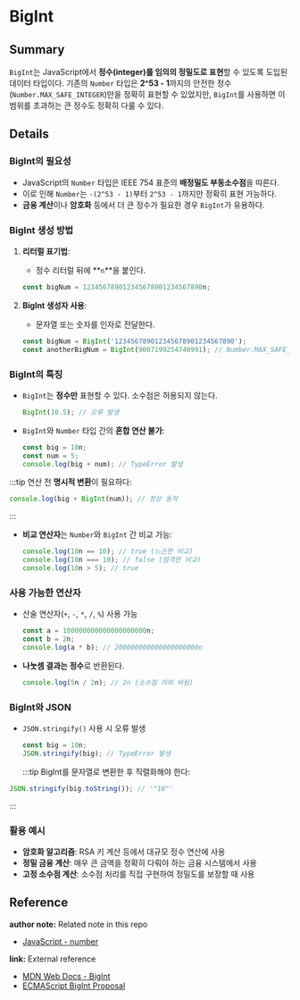 # BigInt

## Summary

`BigInt`는 JavaScript에서 **정수(integer)를 임의의 정밀도로 표현**할 수 있도록 도입된 데이터 타입이다. 기존의 `Number` 타입은 **2^53 - 1**까지의 안전한 정수(`Number.MAX_SAFE_INTEGER`)만을 정확히 표현할 수 있었지만, `BigInt`를 사용하면 이 범위를 초과하는 큰 정수도 정확히 다룰 수 있다.

## Details

### BigInt의 필요성

- JavaScript의 `Number` 타입은 IEEE 754 표준의 **배정밀도 부동소수점**을 따른다.
- 이로 인해 `Number`는 `-(2^53 - 1)`부터 `2^53 - 1`까지만 정확히 표현 가능하다.
- **금융 계산**이나 **암호화** 등에서 더 큰 정수가 필요한 경우 `BigInt`가 유용하다.

### BigInt 생성 방법

1. **리터럴 표기법**:
   - 정수 리터럴 뒤에 **`n`**을 붙인다.

   ```javascript
   const bigNum = 123456789012345678901234567890n;
   ```

2. **BigInt 생성자 사용**:
   - 문자열 또는 숫자를 인자로 전달한다.
   ```javascript
   const bigNum = BigInt('123456789012345678901234567890');
   const anotherBigNum = BigInt(9007199254740991); // Number.MAX_SAFE_INTEGER
   ```

### BigInt의 특징

- `BigInt`는 **정수만** 표현할 수 있다. 소수점은 허용되지 않는다.
  ```javascript
  BigInt(10.5); // 오류 발생
  ```
- `BigInt`와 `Number` 타입 간의 **혼합 연산 불가**:
  ```javascript
  const big = 10n;
  const num = 5;
  console.log(big + num); // TypeError 발생
  ```

:::tip 연산 전 **명시적 변환**이 필요하다:

```javascript
console.log(big + BigInt(num)); // 정상 동작
```

:::

- **비교 연산자**는 `Number`와 `BigInt` 간 비교 가능:
  ```javascript
  console.log(10n == 10); // true (느슨한 비교)
  console.log(10n === 10); // false (엄격한 비교)
  console.log(10n > 5); // true
  ```

### 사용 가능한 연산자

- 산술 연산자(`+`, `-`, `*`, `/`, `%`) 사용 가능

  ```javascript
  const a = 100000000000000000000n;
  const b = 2n;
  console.log(a * b); // 200000000000000000000n
  ```

- **나눗셈 결과는 정수**로 반환된다.
  ```javascript
  console.log(5n / 2n); // 2n (소수점 이하 버림)
  ```

### BigInt와 JSON

- `JSON.stringify()` 사용 시 오류 발생
  ```javascript
  const big = 10n;
  JSON.stringify(big); // TypeError 발생
  ```
  :::tip BigInt를 문자열로 변환한 후 직렬화해야 한다:

```javascript
JSON.stringify(big.toString()); // '"10"'
```

:::

### 활용 예시

- **암호화 알고리즘**: RSA 키 계산 등에서 대규모 정수 연산에 사용
- **정밀 금융 계산**: 매우 큰 금액을 정확히 다뤄야 하는 금융 시스템에서 사용
- **고정 소수점 계산**: 소수점 처리를 직접 구현하여 정밀도를 보장할 때 사용

## Reference

**author note:** Related note in this repo

- [JavaScript - number](./Number.md)

**link:** External reference

- [MDN Web Docs - BigInt](https://developer.mozilla.org/en-US/docs/Web/JavaScript/Reference/Global_Objects/BigInt)
- [ECMAScript BigInt Proposal](https://github.com/tc39/proposal-bigint)
